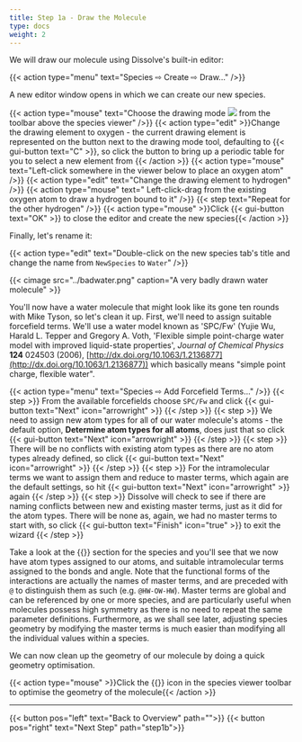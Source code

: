 ```yaml
---
title: Step 1a - Draw the Molecule
type: docs
weight: 2
---
```



We will draw our molecule using Dissolve's built-in editor:

{{< action type="menu" text="Species &#8680; Create &#8680; Draw..." />}}


A new editor window opens in which we can create our new species.

{{< action type="mouse" text="Choose the drawing mode ![](/img/viewer_edit.png) from the toolbar above the species viewer" />}}
{{< action type="edit" >}}Change the drawing element to oxygen - the current drawing element is represented on the button next to the drawing mode tool, defaulting to {{< gui-button text="C" >}}, so click the button to bring up a periodic table for you to select a new element from {{< /action >}}
{{< action type="mouse" text="Left-click somewhere in the viewer below to place an oxygen atom" />}}
{{< action type="edit" text="Change the drawing element to hydrogen" />}}
{{< action type="mouse" text=" Left-click-drag from the existing oxygen atom to draw a hydrogen bound to it" />}}
{{< step text="Repeat for the other hydrogen" />}}
{{< action type="mouse" >}}Click {{< gui-button text="OK" >}} to close the editor and create the new species{{< /action >}}

Finally, let's rename it:

{{< action type="edit" text="Double-click on the new species tab's title and change the name from `NewSpecies` to `Water`" />}}


{{< cimage src="../badwater.png" caption="A very badly drawn water molecule" >}}

You'll now have a water molecule that might look like its gone ten rounds with Mike Tyson, so let's clean it up. First, we'll need to assign suitable forcefield terms. We'll use a water model known as 'SPC/Fw' (Yujie Wu, Harald L. Tepper and Gregory A. Voth, 'Flexible simple point-charge water model with improved liquid-state properties', <i>Journal of Chemical Physics</i> <b>124</b> 024503 (2006), [http://dx.doi.org/10.1063/1.2136877](http://dx.doi.org/10.1063/1.2136877)) which basically means "simple point charge, flexible water".

{{< action type="menu" text="Species &#8680; Add Forcefield Terms..." />}}
{{< step >}} From the available forcefields choose `SPC/Fw` and click {{< gui-button text="Next" icon="arrowright" >}} {{< /step >}}
{{< step >}} We need to assign new atom types for all of our water molecule's atoms - the default option, **Determine atom types for all atoms**, does just that so click {{< gui-button text="Next" icon="arrowright" >}} {{< /step >}}
{{< step >}} There will be no conflicts with existing atom types as there are no atom types already defined, so click {{< gui-button text="Next" icon="arrowright" >}} {{< /step >}}
{{< step >}} For the intramolecular terms we want to assign them and reduce to master terms, which again are the default settings, so hit {{< gui-button text="Next" icon="arrowright" >}} again {{< /step >}}
{{< step >}} Dissolve will check to see if there are naming conflicts between new and existing master terms, just as it did for the atom types. There will be none as, again, we had no master terms to start with, so click {{< gui-button text="Finish" icon="true" >}} to exit the wizard {{< /step >}}

Take a look at the {{<gui-tab text="Forcefield" type="ff">}} section for the species and you'll see that we now have atom types assigned to our atoms, and suitable intramolecular terms assigned to the bonds and angle. Note that the functional forms of the interactions are actually the names of master terms, and are preceded with `@` to distinguish them as such (e.g. `@HW-OW-HW`). Master terms are global and can be referenced by one or more species, and are particularly useful when molecules possess high symmetry as there is no need to repeat the same parameter definitions. Furthermore, as we shall see later, adjusting species geometry by modifying the master terms is much easier than modifying all the individual values within a species.

We can now clean up the geometry of our molecule by doing a quick geometry optimisation.

{{< action type="mouse" >}}Click the {{<gui-button icon="medic" text="medic">}} icon in the species viewer toolbar to optimise the geometry of the molecule{{< /action >}}

* * *
{{< button pos="left" text="Back to Overview" path="">}}
{{< button pos="right" text="Next Step" path="step1b">}}
